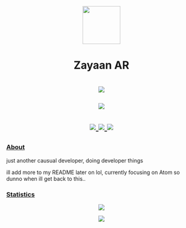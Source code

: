 <p align="center">
    <img width="100" src="https://avatars.githubusercontent.com/u/81559574?v=4" />
</p>

<h1 align="center">Zayaan AR</h1>

<h1 align="center">
    <p align="center">
        <a href="https://discord.com/users/823939421686071386">
            <img src="https://lanyard.cnrad.dev/api/823939421686071386" />
        </a>
    </p>
    <p align="center">
        <a href="https://github.com/userandaname">
            <img src="https://github-readme-stats.vercel.app/api?username=userandaname&theme=dark&border_color=151515" />
        </a>
    </p>
    <p align="center">
        <a href="https://github.com/userandaname">
            <img src="https://komarev.com/ghpvc/?username=userandaname&label=profile+views&color=orange" />
        </a>
        <a href="https://discord.gg/HnYfxmvrHJ">
            <img src="https://img.shields.io/discord/1252393773468745852?color=7489d5&logo=discord&logoColor=ffffff" />
        </a>
        <a href="https://github.com/AtomLabss/AtomWeb">
            <img src="https://img.shields.io/github/commit-activity/w/AtomLabss/AtomWeb?authorFilter=userandaname&logo=github&label=commit%20activity" />
        </a>
    </p>
</h1>

### [About](https://zayaanar.me)

just another causual developer, doing developer things

ill add more to my README later on lol, currently focusing on Atom so dunno when ill get back to this..

### [Statistics](https://github.com/userandaname)
<p align="center">
    <a href="https://github.com/userandaname">
        <img src="https://github-readme-stats.vercel.app/api?username=userandaname&theme=dark&border_color=151515" />
    </a>
</p>

<p align="center">
    <a href="https://github.com/userandaname">
        <img src="https://github-readme-stats.vercel.app/api/top-langs/?username=userandaname&layout=compact&theme=dark&border_color=151515" />
    </a>
</p>

